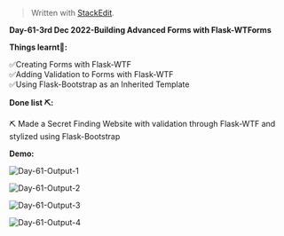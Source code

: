 ﻿<!DOCTYPE html>
<html>

<head>
  <meta charset="utf-8">
  <meta name="viewport" content="width=device-width, initial-scale=1.0">
  <link rel="stylesheet" href="https://stackedit.io/style.css" />
</head>

<body class="stackedit">
  <div class="stackedit__html"><blockquote>
<p>Written with <a href="https://stackedit.io/">StackEdit</a>.</p>
</blockquote>
<p><strong>Day-61-3rd Dec 2022-Building Advanced Forms with Flask-WTForms</strong></p>
<p><strong>Things learnt📝:</strong></p>
<p>✅Creating Forms with Flask-WTF<br>
✅Adding Validation to Forms with Flask-WTF<br>
✅Using Flask-Bootstrap as an Inherited Template</p>
<p><strong>Done list ⛏️:</strong></p>
<p>⛏️ Made a Secret Finding Website with validation through Flask-WTF and stylized using Flask-Bootstrap</p>
<p><strong>Demo:</strong></p>
<p><img src="https://i.imgur.com/aKZNEZX.png" alt="Day-61-Output-1"></p>
<p><img src="https://i.imgur.com/b3UYiq0.png" alt="Day-61-Output-2"></p>
<p><img src="https://i.imgur.com/Y14XG8S.png" alt="Day-61-Output-3"></p>
<p><img src="https://i.imgur.com/Hcv566w.png" alt="Day-61-Output-4"></p>
</div>
</body>

</html>
